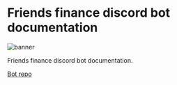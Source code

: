 # Friends finance discord bot documentation

![banner](https://res.cloudinary.com/dnh0go0q2/image/upload/v1676121167/ff_banner_doc_qhe3f9.png)

Friends finance discord bot documentation.

[Bot repo](https://github.com/pavece/friends-finance-discord-bot)
